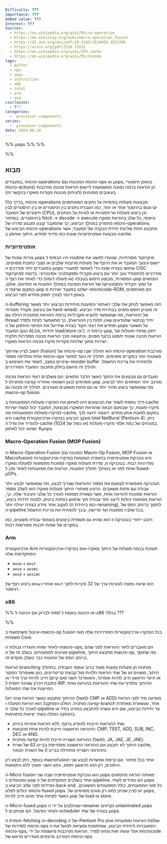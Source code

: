 ```yaml
---
Difficulty: ???
Importance: ???
Added value: ???
Interest: ???
Sources:
  - https://en.wikipedia.org/wiki/Micro-operation
  - https://en.wikichip.org/wiki/macro-operation_fusion
  - https://dl.acm.org/doi/pdf/10.1145/3524059.3532396
  - https://arxiv.org/pdf/2310.13212
  - https://en.wikipedia.org/wiki/CPU_cache
  - https://en.wikipedia.org/wiki/Microcode
tags:
  - buffer
  - cpu
  - uops
  - instruction
  - x86
  - intel
  - arm
  - asm
cssclasses:
  - ???
categories:
  -  processor-components
series:
  -  processor-components
date: 2024-08-18
---
```

%% 
µops
%%
%% 



 %%


## מבוא

במעבדים, micro-operations (המכונות גם micro-ops או μops, ובאופן היסטורי micro-actions) הן הוראות ברמה נמוכה המשמשות ליישום הוראות מכונה מורכבות בעיצובים מסוימים (לעיתים מכונות פקודות מאקרו בהקשר זה).

בדרך כלל, micro-operations מבצעות פעולות בסיסיות על נתונים המאוחסנים ברגיסטר אחד או יותר, כמו העברת נתונים בין רגיסטרים או בין רגיסטרים לבין bus-ים חיצוניים של המעבד (CPU), וכן ביצוע פעולות אריתמטיות או לוגיות על הנתונים ברגיסטרים. במחזור fetch -> decode -> execute טיפוסי, כל שלב בהוראת מאקרו מתפרק במהלך הביצוע, כך שהמעבד קובע ומבצע סדרה של micro-operations. הביצוע של micro-operations מתבצע תחת שליטת יחידת הבקרה של המעבד, אשר מבצעת אופטימיזציות שונות כמו סידור מחדש, היתוך ואחסון ב-cache.

### אופטימיזציות

צורות שונות של μops היו הבסיס ל-routine מיקרוקוד מסורתיות, שנועדו לפשט את יישום עיצובי המעבד או את הרצף של פעולות מרובות שלבים או מצבי כתובת מסוימים. במעבדים יותר מודרנים ה-μops שימשו בצורה שונה כדי לאפשר למעבדי CISC מודרניים להתמודד טוב יותר עם ביצוע מקבילי וספקולטיבי אסינכרוני. בדומה למיקרוקוד המסורתי, מבוצע חיפוש בטבלה (או פעולה דומה) כדי לאתר את רצף ה-μop המתאים על סמך הקידוד והסמנטיקה של הוראת המכונה במהלך הפענוח או התרגום. אולם, במקום שרצפי ה-μop ישלטו במעבד ישירות מ-microcode-ROM, הם מאוחסנים באופן דינמי לצורך תזמון מחדש לפני הביצוע.

ה-buffering הזה מאפשר לנתק את שלבי האחזור והפענוח מיחידות הביצוע יותר מאשר בעיצוב מקודד מסורתי (או hard-wired). זה מעניק חופש מסוים בבחירת סדר הביצוע של ההוראות, מה שמאפשר להוציא מקביליות ברמת ההוראה מתוכנית רגילה עם thread יחיד (בתנאי שמוודאים שאין תלות בין ההוראות). כך מתאפשר לנתח ולסדר מחדש את רצפי הקוד בצורה שתייעל את המיפוי והתזמון של ה-μops על משאבי המעבד (כגון ALUs, יחידות load/store וכו'). ברמת ה-μop, ייתכן שתתי-פעולות של הוראות מכונה שונות יתמזגו ברצף מסוים, וכתוצאה מכך הוראות מכונה מסודרות חלקית ישירות מתוך שליחת פקודות מיקרו מכמה הוראות מאקרו.

חשוב לציין שהיתוך (fusion) של micro-op הוא תהליך שבו micro-operation מורכבת אחת מחליפה מספר micro-ops פשוטות יותר במקרים מסוימים. תהליך זה נועד למזער שינויים במצב, לשפר את השימוש ב-reorder buffer ולהפחית את צריכת החשמל. תהליך זה מיושם בחלק מתכנוני המעבד המודרניים.

מעבדים גם מבצעים את ההפך כאשר הדבר מתאים: הם משלבים רצפי הוראות מכונה מסוימים (כגון השוואה ואחריה קפיצה מותנית) ל-μop מורכב יותר המתאים יותר לביצוע, מה שמאפשר ביצוע מהיר יותר או עם פחות משאבים מעורבים. תהליך זה מכונה גם macro-op fusion.

דרך נוספת לשפר את הביצועים היא לאחסן את המיקרו-פעולות המפוענחות ב-cache מיקרו-פענוח, כך שבפעם הבאה שהוראת המאקרו מבוצעת, המעבד יכול לגשת ישירות למיקרו-פעולות המפוענחות מה-cache, במקום לפענח אותן מחדש. דוגמה ידועה לכך היא cache מעקב הביצוע במיקרו-ארכיטקטורת Intel NetBurst (Pentium 4). ניתן להגדיר את גודל ה-cache במונחים של כמה אלפי מיקרו-פעולות (או כפול של 1024) שהוא יכול לאחסן: Kμops.


### Macro-Operation Fusion (MOP Fusion)

ה-Macro-Operation Fusion (המכונה גם Macro-Op Fusion, MOP Fusion או Macrofusion) היא טכניקת אופטימיזציה בחומרה הנמצאת במיקרו-ארכיטקטורות מודרניות רבות. בטכניקה זו, סדרת פעולות מאקרו סמוכות מתמזגות לפעולת מאקרו אחת לפני או במהלך תהליך הפענוח. הוראות אלו מפוענחות לאחר מכן ל-fused-µOPs.

הטכניקה מאפשרת לצמצם את מספר ההוראות שצריך לבצע, מה שמאפשר לבצע יותר עבודה עם פחות משאבים. הרעיון מאחורי היתוך פעולות מאקרו הוא לשלב מספר הוראות סמוכות להוראה אחת, אשר נשארת ממוזגת לאורך כל שלבי העיבוד שלה. כך, הוראות ממוזגות יכולות לייצג יותר עבודה תוך שימוש בפחות ביטים, לפנות יחידות ביצוע, לעקוב אחר מידע בצורה יעילה יותר (כמו ביחידת ה-renaming), לחסוך ברוחב הפס של ה-pipeline בכל שלביו מפענוח ועד פרישה, ובכך להפחית את צריכת החשמל.

היבט ייחודי בטכניקה זו הוא שהיא גם משפרת ביצועים בעומסי עבודה פשוטים, כמו במקרים של שפות תכנות מפורשות רבות.

### Arm

ארכיטקטורת Arm תומכת בכמה פעולות של היתוך מאקרו-אופ במיקרו-ארכיטקטורות המתקדמות שלה:

- `movw` + `movt`
- `aese` + `aesmc`
- `aesd` + `aesimc`

ביצוע רצף של `movw` ואחריו `movt` הוא שיטה נפוצה לטעינת ערך של 32 סיביות לתוך רגיסטר.

### x86

%% 
לבדוק אם הכוונה ל-intel או הכוונה באמת ל-x86 בכללי ???

%%

אינטל משתמשת ב-macro-op fusion בכל המיקרו-ארכיטקטורות המודרניות שלה מאז משפחת Core.

לאחר שזוהו והוגדרו גבולות ה-macro-ops, הם מועברים לתור ההוראות לפני שהם מגיעים למפענחים. בשלב זה של ה-pipeline, מתבצע היתוך macro-op, מה שחוסך ברוחב הפס של הפענוח כבר בשלב מוקדם זה.

הוראות branching מותנות הן פעולות נפוצות מאוד ברוב עומסי העבודה. בתהליך היתוך, משווים זוג של שתי הוראות תלויות מול קבוצת קריטריונים, כגון שאופרנד המקור או היעד הראשון חייב להיות אופרנד, והאופרנד השני (אם קיים) חייב להיות ערך מיידי או כתובת זיכרון שאינה יחסית ל-RIP. ההיתוך מחליף את שתי ההוראות בהוראה אחת המייצגת את שתי הפעולות.

ההיתוך מתבצע כאשר הוראת שינוי דגל (למשל CMP או ADD) מופיעה מיד לפני הוראת קפיצה מותנית. הפלט המתקבל הוא הוראת הפעלה ו-branch אחד, שנשארת מאוחדת לאורך כל שלבי ה-pipeline עד יחידות הביצוע, שם היא עשויה להתבצע בפורט בודד או בהנפקה כפולה בשתי יציאות מתאימות.

- שתי ההוראות חייבות להופיע ברצף, ללא הוראות אחרות ביניהן.
- ההוראה הראשונה חייבת להיות אחת מהבאות: CMP, TEST, ADD, SUB, INC, DEC או AND.
- ההוראה השנייה חייבת להיות קפיצה מותנית (למשל, JA, JAE, JE, JNE).
- היתוך לא יתבצע אם ההוראה הראשונה מסתיימת בבייט 63 של שורת cache, וההוראה השנייה מתחילה בבייט 0 של השורה הבאה.

בנוסף, ניתן לבצע רק macrofusion אחד בכל מחזור. אם קיימת אפשרות לבצע שני היתוכים, רק הזוג הראשון יתמזג, והזוג השני ימשיך ללא התמזגות.


ה-Micro fusion הוא טכניקת אופטימיזציה שבה שני µops מאותה הוראה מתמזגים ומטופלים כ-µop אחד בשלבים המוקדמים של ה-pipeline. הם נפרדים לשתי µops נפרדות לפני שלב הביצוע ב-back end. כל סוגי המפענחים, כולל המפענחים הפשוטים, יכולים לפלט micro-fused µops. יש לציין שניתן למזג רק סוגים מסוימים של µops, כאשר לפחות אחד מהם חייב להיות µop של load או store.

ה-Micro-fused µops שנחלקים על ידי ה-renamer נקראים unlaminated µops לאחר הפיצול. הם מנותבים ל-scheduler בצורה של שתי µops.


חומרת ה-fetching וה-decoding של ה-Pentium Pro שולפת הוראות ומפענחת אותן לסדרות של micro-ops המועברות ליחידת הביצוע, שמתזמנת ומוציאה לפועל את ה-micro-ops, אולי עושה זאת מחוץ לסדר. הוראות מורכבות מיושמות על ידי microcode המורכב מרצפים מוגדרים מראש של micro-ops.


